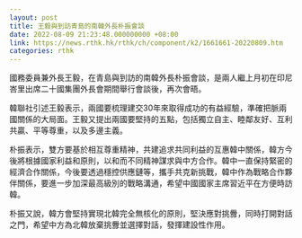 ```yaml
---
layout: post
title: 王毅與到訪青島的南韓外長朴振會談
date: 2022-08-09 21:23:48.000000000 +08:00
link: https://news.rthk.hk/rthk/ch/component/k2/1661661-20220809.htm
categories: rthk
---
```


國務委員兼外長王毅，在青島與到訪的南韓外長朴振會談，是兩人繼上月初在印尼峇里出席二十國集團外長會期間舉行會談後，再次會晤。

韓聯社引述王毅表示，兩國要梳理建交30年來取得成功的有益經驗，準確把脈兩國關係的大局面。王毅又提出兩國要堅持的五點，包括獨立自主、睦鄰友好、互利共贏、平等尊重，以及多邊主義。

朴振表示，雙方要基於相互尊重精神，共建追求共同利益的互惠韓中關係，韓方今後將根據國家利益和原則，以和而不同精神謀求與中方合作。韓中一直保持緊密的經濟合作關係，今後要透過穩控供應鏈等，攜手共克新挑戰，韓中作為戰略合作夥伴關係，要進一步加深最高級別的戰略溝通，希望中國國家主席習近平在方便時訪韓。

朴振又說，韓方會堅持實現北韓完全無核化的原則，堅決應對挑釁，同時打開對話之門，希望中方為北韓放棄挑釁並選擇對話，發揮建設性作用。
